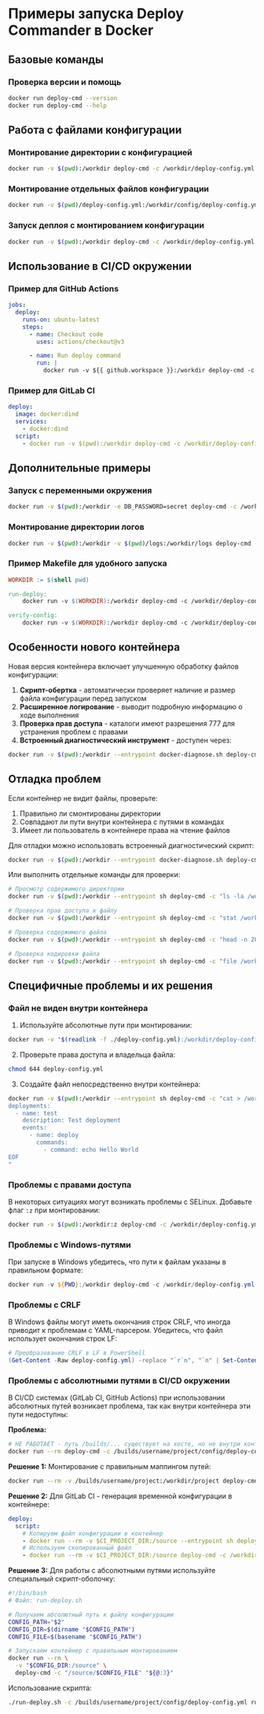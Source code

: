 # Примеры запуска Deploy Commander в Docker

## Базовые команды

### Проверка версии и помощь
```bash
docker run deploy-cmd --version
docker run deploy-cmd --help
```

## Работа с файлами конфигурации

### Монтирование директории с конфигурацией
```bash
docker run -v $(pwd):/workdir deploy-cmd -c /workdir/deploy-config.yml list
```

### Монтирование отдельных файлов конфигурации
```bash
docker run -v $(pwd)/deploy-config.yml:/workdir/config/deploy-config.yml deploy-cmd -c /workdir/config/deploy-config.yml list
```

### Запуск деплоя с монтированием конфигурации
```bash
docker run -v $(pwd):/workdir deploy-cmd -c /workdir/deploy-config.yml run -d my-deployment -e pre-deploy
```

## Использование в CI/CD окружении

### Пример для GitHub Actions
```yaml
jobs:
  deploy:
    runs-on: ubuntu-latest
    steps:
      - name: Checkout code
        uses: actions/checkout@v3

      - name: Run deploy command
        run: |
          docker run -v ${{ github.workspace }}:/workdir deploy-cmd -c /workdir/deploy-config.yml run -d production -e deploy
```

### Пример для GitLab CI
```yaml
deploy:
  image: docker:dind
  services:
    - docker:dind
  script:
    - docker run -v $(pwd):/workdir deploy-cmd -c /workdir/deploy-config.yml run -d production -e deploy
```

## Дополнительные примеры

### Запуск с переменными окружения
```bash
docker run -v $(pwd):/workdir -e DB_PASSWORD=secret deploy-cmd -c /workdir/deploy-config.yml run -d dev -e deploy
```

### Монтирование директории логов
```bash
docker run -v $(pwd):/workdir -v $(pwd)/logs:/workdir/logs deploy-cmd -c /workdir/deploy-config.yml run -d staging -e deploy
```

### Пример Makefile для удобного запуска
```makefile
WORKDIR := $(shell pwd)

run-deploy:
	docker run -v $(WORKDIR):/workdir deploy-cmd -c /workdir/deploy-config.yml run -d production -e deploy

verify-config:
	docker run -v $(WORKDIR):/workdir deploy-cmd -c /workdir/deploy-config.yml verify -d production
```

## Особенности нового контейнера

Новая версия контейнера включает улучшенную обработку файлов конфигурации:

1. **Скрипт-обертка** - автоматически проверяет наличие и размер файла конфигурации перед запуском
2. **Расширенное логирование** - выводит подробную информацию о ходе выполнения
3. **Проверка прав доступа** - каталоги имеют разрешения 777 для устранения проблем с правами
4. **Встроенный диагностический инструмент** - доступен через:

```bash
docker run -v $(pwd):/workdir --entrypoint docker-diagnose.sh deploy-cmd
```

## Отладка проблем

Если контейнер не видит файлы, проверьте:

1. Правильно ли смонтированы директории
2. Совпадают ли пути внутри контейнера с путями в командах
3. Имеет ли пользователь в контейнере права на чтение файлов

Для отладки можно использовать встроенный диагностический скрипт:
```bash
docker run -v $(pwd):/workdir --entrypoint docker-diagnose.sh deploy-cmd
```

Или выполнить отдельные команды для проверки:
```bash
# Просмотр содержимого директории
docker run -v $(pwd):/workdir --entrypoint sh deploy-cmd -c "ls -la /workdir && cat /workdir/deploy-config.yml"

# Проверка прав доступа к файлу
docker run -v $(pwd):/workdir --entrypoint sh deploy-cmd -c "stat /workdir/deploy-config.yml"

# Проверка содержимого файла
docker run -v $(pwd):/workdir --entrypoint sh deploy-cmd -c "head -n 20 /workdir/deploy-config.yml"

# Проверка кодировки файла
docker run -v $(pwd):/workdir --entrypoint sh deploy-cmd -c "file /workdir/deploy-config.yml"
```

## Специфичные проблемы и их решения

### Файл не виден внутри контейнера

1. Используйте абсолютные пути при монтировании:
```bash
docker run -v "$(readlink -f ./deploy-config.yml):/workdir/deploy-config.yml" deploy-cmd -c /workdir/deploy-config.yml list
```

2. Проверьте права доступа и владельца файла:
```bash
chmod 644 deploy-config.yml
```

3. Создайте файл непосредственно внутри контейнера:
```bash
docker run -v $(pwd):/workdir --entrypoint sh deploy-cmd -c "cat > /workdir/deploy-config.yml << 'EOF'
deployments:
  - name: test
    description: Test deployment
    events:
      - name: deploy
        commands:
          - command: echo Hello World
EOF
"
```

### Проблемы с правами доступа

В некоторых ситуациях могут возникать проблемы с SELinux. Добавьте флаг `:z` при монтировании:
```bash
docker run -v $(pwd):/workdir:z deploy-cmd -c /workdir/deploy-config.yml list
```

### Проблемы с Windows-путями

При запуске в Windows убедитесь, что пути к файлам указаны в правильном формате:
```powershell
docker run -v ${PWD}:/workdir deploy-cmd -c /workdir/deploy-config.yml list
```

### Проблемы с CRLF

В Windows файлы могут иметь окончания строк CRLF, что иногда приводит к проблемам с YAML-парсером. Убедитесь, что файл использует окончания строк LF:
```powershell
# Преобразование CRLF в LF в PowerShell
(Get-Content -Raw deploy-config.yml) -replace "`r`n", "`n" | Set-Content -NoNewline deploy-config.yml
```

### Проблемы с абсолютными путями в CI/CD окружении

В CI/CD системах (GitLab CI, GitHub Actions) при использовании абсолютных путей возникает проблема, так как внутри контейнера эти пути недоступны:

**Проблема:**
```bash
# НЕ РАБОТАЕТ - путь /builds/... существует на хосте, но не внутри контейнера
docker run --rm deploy-cmd -c /builds/username/project/config/deploy-config.yml run -d my-deploy
```

**Решение 1:** Монтирование с правильным маппингом путей:
```bash
docker run --rm -v /builds/username/project:/workdir/project deploy-cmd -c /workdir/project/config/deploy-config.yml run -d my-deploy
```

**Решение 2:** Для GitLab CI - генерация временной конфигурации в контейнере:
```yaml
deploy:
  script:
    # Копируем файл конфигурации в контейнер
    - docker run --rm -v $CI_PROJECT_DIR:/source --entrypoint sh deploy-cmd -c "mkdir -p /workdir/config && cp /source/config/deploy-config.yml /workdir/config/"
    # Используем скопированный файл
    - docker run --rm -v $CI_PROJECT_DIR:/source deploy-cmd -c /workdir/config/deploy-config.yml run -d bp-app
```

**Решение 3:** Для работы с абсолютными путями используйте специальный скрипт-оболочку:
```bash
#!/bin/bash
# Файл: run-deploy.sh

# Получаем абсолютный путь к файлу конфигурации
CONFIG_PATH="$2"
CONFIG_DIR=$(dirname "$CONFIG_PATH")
CONFIG_FILE=$(basename "$CONFIG_PATH")

# Запускаем контейнер с правильным монтированием
docker run --rm \
  -v "$CONFIG_DIR:/source" \
  deploy-cmd -c "/source/$CONFIG_FILE" "${@:3}"
```

Использование скрипта:
```bash
./run-deploy.sh -c /builds/username/project/config/deploy-config.yml run -d bp-app
``` 